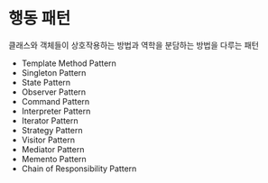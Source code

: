 # 행동 패턴

클래스와 객체들이 상호작용하는 방법과 역학을 분담하는 방법을 다루는 패턴

- Template Method Pattern
- Singleton Pattern
- State Pattern
- Observer Pattern
- Command Pattern
- Interpreter Pattern
- Iterator Pattern
- Strategy Pattern
- Visitor Pattern
- Mediator Pattern
- Memento Pattern
- Chain of Responsibility Pattern
